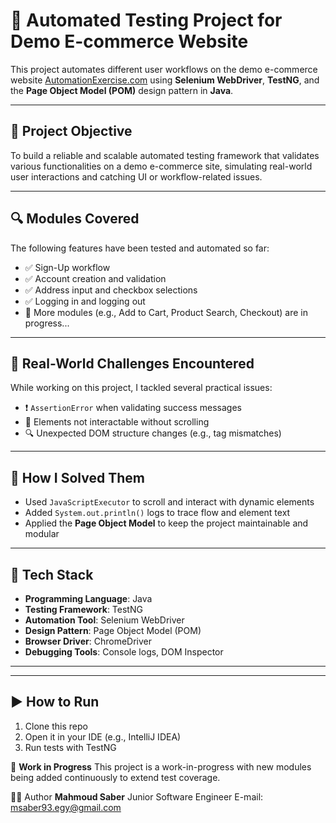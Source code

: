 # 🧪 Automated Testing Project for Demo E-commerce Website

This project automates different user workflows on the demo e-commerce website [AutomationExercise.com](https://www.automationexercise.com/) using **Selenium WebDriver**, **TestNG**, and the **Page Object Model (POM)** design pattern in **Java**.

---

## 🎯 Project Objective

To build a reliable and scalable automated testing framework that validates various functionalities on a demo e-commerce site, simulating real-world user interactions and catching UI or workflow-related issues.

---

## 🔍 Modules Covered

The following features have been tested and automated so far:

- ✅ Sign-Up workflow
- ✅ Account creation and validation
- ✅ Address input and checkbox selections
- ✅ Logging in and logging out
- 🛒 More modules (e.g., Add to Cart, Product Search, Checkout) are in progress...

---

## 🧠 Real-World Challenges Encountered

While working on this project, I tackled several practical issues:

- ❗ `AssertionError` when validating success messages
- 🎯 Elements not interactable without scrolling
- 🔍 Unexpected DOM structure changes (e.g., tag mismatches)

---

## 🔧 How I Solved Them

- Used `JavaScriptExecutor` to scroll and interact with dynamic elements
- Added `System.out.println()` logs to trace flow and element text
- Applied the **Page Object Model** to keep the project maintainable and modular

---

## 🔨 Tech Stack

- **Programming Language**: Java  
- **Testing Framework**: TestNG  
- **Automation Tool**: Selenium WebDriver  
- **Design Pattern**: Page Object Model (POM)  
- **Browser Driver**: ChromeDriver  
- **Debugging Tools**: Console logs, DOM Inspector

---


---

## ▶️ How to Run

1. Clone this repo
2. Open it in your IDE (e.g., IntelliJ IDEA)
3. Run tests with TestNG

🚧 **Work in Progress**
This project is a work-in-progress with new modules being added continuously to extend test coverage.

👨‍💻 Author
**Mahmoud Saber**
Junior Software Engineer 
E-mail: msaber93.egy@gmail.com


